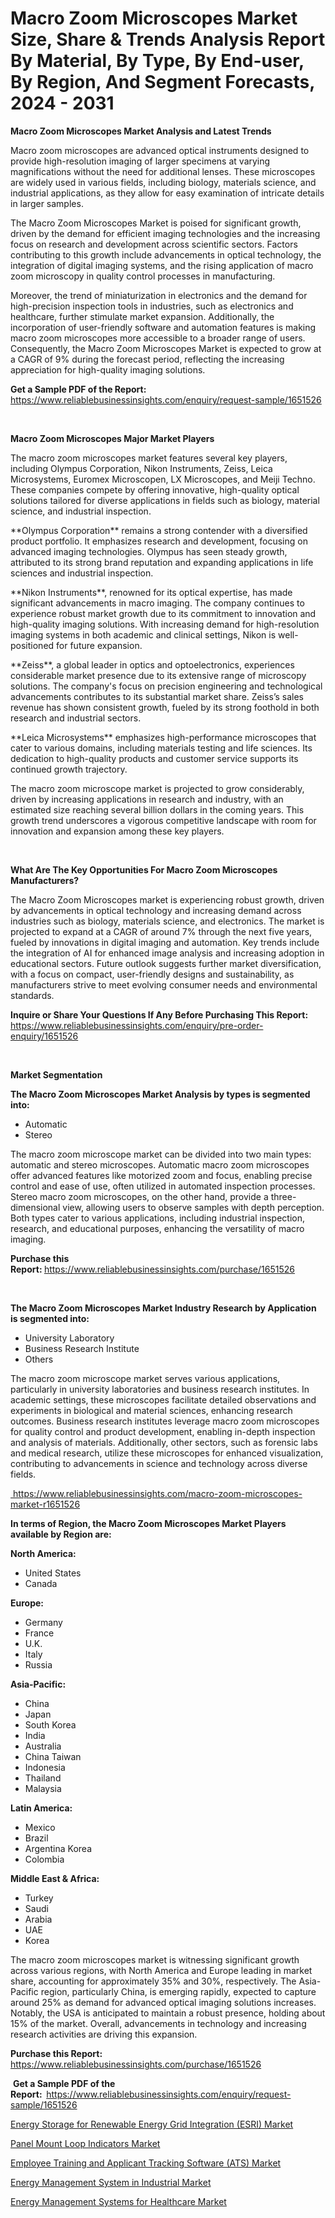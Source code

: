 <p><h1>Macro Zoom Microscopes Market Size, Share & Trends Analysis Report By Material, By Type, By End-user, By Region, And Segment Forecasts, 2024 - 2031</h1></p><p><strong>Macro Zoom Microscopes Market Analysis and Latest Trends</strong></p>
<p><p>Macro zoom microscopes are advanced optical instruments designed to provide high-resolution imaging of larger specimens at varying magnifications without the need for additional lenses. These microscopes are widely used in various fields, including biology, materials science, and industrial applications, as they allow for easy examination of intricate details in larger samples. </p><p>The Macro Zoom Microscopes Market is poised for significant growth, driven by the demand for efficient imaging technologies and the increasing focus on research and development across scientific sectors. Factors contributing to this growth include advancements in optical technology, the integration of digital imaging systems, and the rising application of macro zoom microscopy in quality control processes in manufacturing. </p><p>Moreover, the trend of miniaturization in electronics and the demand for high-precision inspection tools in industries, such as electronics and healthcare, further stimulate market expansion. Additionally, the incorporation of user-friendly software and automation features is making macro zoom microscopes more accessible to a broader range of users. Consequently, the Macro Zoom Microscopes Market is expected to grow at a CAGR of 9% during the forecast period, reflecting the increasing appreciation for high-quality imaging solutions.</p></p>
<p><strong>Get a Sample PDF of the Report:&nbsp;</strong> <a href="https://www.reliablebusinessinsights.com/enquiry/request-sample/1651526?utm_campaign=1113&utm_medium=2&utm_source=Github&utm_content=ia&utm_term=08122024&utm_id=macro-zoom-microscopes">https://www.reliablebusinessinsights.com/enquiry/request-sample/1651526</a></p>
<p>&nbsp;</p>
<p><strong>Macro Zoom Microscopes Major Market Players</strong></p>
<p><p>The macro zoom microscopes market features several key players, including Olympus Corporation, Nikon Instruments, Zeiss, Leica Microsystems, Euromex Microscopen, LX Microscopes, and Meiji Techno. These companies compete by offering innovative, high-quality optical solutions tailored for diverse applications in fields such as biology, material science, and industrial inspection.</p><p>**Olympus Corporation** remains a strong contender with a diversified product portfolio. It emphasizes research and development, focusing on advanced imaging technologies. Olympus has seen steady growth, attributed to its strong brand reputation and expanding applications in life sciences and industrial inspection.</p><p>**Nikon Instruments**, renowned for its optical expertise, has made significant advancements in macro imaging. The company continues to experience robust market growth due to its commitment to innovation and high-quality imaging solutions. With increasing demand for high-resolution imaging systems in both academic and clinical settings, Nikon is well-positioned for future expansion.</p><p>**Zeiss**, a global leader in optics and optoelectronics, experiences considerable market presence due to its extensive range of microscopy solutions. The company's focus on precision engineering and technological advancements contributes to its substantial market share. Zeiss’s sales revenue has shown consistent growth, fueled by its strong foothold in both research and industrial sectors.</p><p>**Leica Microsystems** emphasizes high-performance microscopes that cater to various domains, including materials testing and life sciences. Its dedication to high-quality products and customer service supports its continued growth trajectory.</p><p>The macro zoom microscope market is projected to grow considerably, driven by increasing applications in research and industry, with an estimated size reaching several billion dollars in the coming years. This growth trend underscores a vigorous competitive landscape with room for innovation and expansion among these key players.</p></p>
<p>&nbsp;</p>
<p><strong>What Are The Key Opportunities For Macro Zoom Microscopes Manufacturers?</strong></p>
<p><p>The Macro Zoom Microscopes market is experiencing robust growth, driven by advancements in optical technology and increasing demand across industries such as biology, materials science, and electronics. The market is projected to expand at a CAGR of around 7% through the next five years, fueled by innovations in digital imaging and automation. Key trends include the integration of AI for enhanced image analysis and increasing adoption in educational sectors. Future outlook suggests further market diversification, with a focus on compact, user-friendly designs and sustainability, as manufacturers strive to meet evolving consumer needs and environmental standards.</p></p>
<p><strong>Inquire or Share Your Questions If Any Before Purchasing This Report:</strong> <a href="https://www.reliablebusinessinsights.com/enquiry/pre-order-enquiry/1651526?utm_campaign=1113&utm_medium=2&utm_source=Github&utm_content=ia&utm_term=08122024&utm_id=macro-zoom-microscopes">https://www.reliablebusinessinsights.com/enquiry/pre-order-enquiry/1651526</a></p>
<p>&nbsp;</p>
<p><strong>Market Segmentation</strong></p>
<p><strong>The Macro Zoom Microscopes Market Analysis by types is segmented into:</strong></p>
<p><ul><li>Automatic</li><li>Stereo</li></ul></p>
<p><p>The macro zoom microscope market can be divided into two main types: automatic and stereo microscopes. Automatic macro zoom microscopes offer advanced features like motorized zoom and focus, enabling precise control and ease of use, often utilized in automated inspection processes. Stereo macro zoom microscopes, on the other hand, provide a three-dimensional view, allowing users to observe samples with depth perception. Both types cater to various applications, including industrial inspection, research, and educational purposes, enhancing the versatility of macro imaging.</p></p>
<p><strong>Purchase this Report:&nbsp;</strong><a href="https://www.reliablebusinessinsights.com/purchase/1651526?utm_campaign=1113&utm_medium=2&utm_source=Github&utm_content=ia&utm_term=08122024&utm_id=macro-zoom-microscopes">https://www.reliablebusinessinsights.com/purchase/1651526</a></p>
<p>&nbsp;</p>
<p><strong>The Macro Zoom Microscopes Market Industry Research by Application is segmented into:</strong></p>
<p><ul><li>University Laboratory</li><li>Business Research Institute</li><li>Others</li></ul></p>
<p><p>The macro zoom microscope market serves various applications, particularly in university laboratories and business research institutes. In academic settings, these microscopes facilitate detailed observations and experiments in biological and material sciences, enhancing research outcomes. Business research institutes leverage macro zoom microscopes for quality control and product development, enabling in-depth inspection and analysis of materials. Additionally, other sectors, such as forensic labs and medical research, utilize these microscopes for enhanced visualization, contributing to advancements in science and technology across diverse fields.</p></p>
<p><a href="https://www.reliablebusinessinsights.com/macro-zoom-microscopes-market-r1651526?utm_campaign=1113&utm_medium=2&utm_source=Github&utm_content=ia&utm_term=08122024&utm_id=macro-zoom-microscopes">&nbsp;https://www.reliablebusinessinsights.com/macro-zoom-microscopes-market-r1651526</a></p>
<p><strong>In terms of Region, the Macro Zoom Microscopes Market Players available by Region are:</strong></p>
<p>
    <p> <strong> North America: </strong>
        <ul>
            <li>United States</li>
            <li>Canada</li>
        </ul>
        </p> 
    <p> <strong> Europe: </strong>
        <ul>
            <li>Germany</li>
            <li>France</li>
            <li>U.K.</li>
            <li>Italy</li>
            <li>Russia</li>
        </ul>
        </p> 
    <p> <strong> Asia-Pacific: </strong>
        <ul>
            <li>China</li>
            <li>Japan</li>
            <li>South Korea</li>
            <li>India</li>
            <li>Australia</li>
            <li>China Taiwan</li>
            <li>Indonesia</li>
            <li>Thailand</li>
            <li>Malaysia</li>
        </ul>
        </p> 
    <p> <strong> Latin America: </strong>
        <ul>
            <li>Mexico</li>
            <li>Brazil</li>
            <li>Argentina Korea</li>
            <li>Colombia</li>
        </ul>
        </p> 
    <p> <strong> Middle East & Africa: </strong>
        <ul>
            <li>Turkey</li>
            <li>Saudi</li>
            <li>Arabia</li>
            <li>UAE</li>
            <li>Korea</li>
        </ul>
    </p>
    </p>
<p><p>The macro zoom microscopes market is witnessing significant growth across various regions, with North America and Europe leading in market share, accounting for approximately 35% and 30%, respectively. The Asia-Pacific region, particularly China, is emerging rapidly, expected to capture around 25% as demand for advanced optical imaging solutions increases. Notably, the USA is anticipated to maintain a robust presence, holding about 15% of the market. Overall, advancements in technology and increasing research activities are driving this expansion.</p></p>
<p><strong>Purchase this Report: </strong><a href="https://www.reliablebusinessinsights.com/purchase/1651526?utm_campaign=1113&utm_medium=2&utm_source=Github&utm_content=ia&utm_term=08122024&utm_id=macro-zoom-microscopes">https://www.reliablebusinessinsights.com/purchase/1651526</a></p>
<p>&nbsp;<strong>Get a Sample PDF of the Report:&nbsp;&nbsp;</strong><a href="https://www.reliablebusinessinsights.com/enquiry/request-sample/1651526?utm_campaign=1113&utm_medium=2&utm_source=Github&utm_content=ia&utm_term=08122024&utm_id=macro-zoom-microscopes">https://www.reliablebusinessinsights.com/enquiry/request-sample/1651526</a></p>
<p><strong></strong></p>
<p><p><a href="https://www.linkedin.com/pulse/energy-storage-renewable-grid-integration-esri-industry-report-ybhbf?utm_campaign=1113&utm_medium=2&utm_source=Github&utm_content=ia&utm_term=08122024&utm_id=macro-zoom-microscopes">Energy Storage for Renewable Energy Grid Integration (ESRI) Market</a></p><p><a href="https://github.com/seanmcma708/Market-Research-Report-List-1/blob/main/panel-mount-loop-indicators-market.md?utm_campaign=1113&utm_medium=2&utm_source=Github&utm_content=ia&utm_term=08122024&utm_id=macro-zoom-microscopes">Panel Mount Loop Indicators Market</a></p><p><a href="https://www.linkedin.com/pulse/compreh-proposis-fbaif?utm_campaign=1113&utm_medium=2&utm_source=Github&utm_content=ia&utm_term=08122024&utm_id=macro-zoom-microscopes">Employee Training and Applicant Tracking Software (ATS) Market</a></p><p><a href="https://www.linkedin.com/pulse/energy-management-system-industrial-market-report-in-depth-analysis-fklkf?utm_campaign=1113&utm_medium=2&utm_source=Github&utm_content=ia&utm_term=08122024&utm_id=macro-zoom-microscopes">Energy Management System in Industrial Market</a></p><p><a href="https://www.linkedin.com/pulse/th-score-market-0ptye?utm_campaign=1113&utm_medium=2&utm_source=Github&utm_content=ia&utm_term=08122024&utm_id=macro-zoom-microscopes">Energy Management Systems for Healthcare Market</a></p></p>